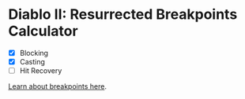 # Diablo II: Resurrected Breakpoints Calculator

- [x] Blocking
- [x] Casting
- [ ] Hit Recovery

[Learn about breakpoints here](https://d2.maxroll.gg/resources/breakpoints-animations).
